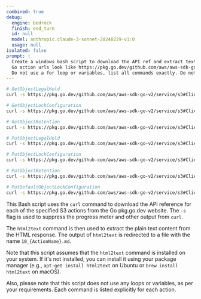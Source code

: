 ```yaml
---
combined: true
debug:
  engine: bedrock
  finish: end_turn
  id: null
  model: anthropic.claude-3-sonnet-20240229-v1:0
  usage: null
isolated: false
prompt: |
  Create a windows bash script to download the API ref and extract text from HTML for each SDK action into 10_{ActionName}.md
  Go action urls look like https://pkg.go.dev/github.com/aws/aws-sdk-go-v2/service/s3#Client.GetObjectLegalHold
  Do not use a for loop or variables, list all commands exactly. Do not use a directory for extracted files. Use curl and html2text. Prefer one command for each action.
---
```

```bash
# GetObjectLegalHold
curl -s https://pkg.go.dev/github.com/aws/aws-sdk-go-v2/service/s3#Client.GetObjectLegalHold | html2text > 10_GetObjectLegalHold.md

# GetObjectLockConfiguration
curl -s https://pkg.go.dev/github.com/aws/aws-sdk-go-v2/service/s3#Client.GetObjectLockConfiguration | html2text > 10_GetObjectLockConfiguration.md

# GetObjectRetention
curl -s https://pkg.go.dev/github.com/aws/aws-sdk-go-v2/service/s3#Client.GetObjectRetention | html2text > 10_GetObjectRetention.md

# PutObjectLegalHold
curl -s https://pkg.go.dev/github.com/aws/aws-sdk-go-v2/service/s3#Client.PutObjectLegalHold | html2text > 10_PutObjectLegalHold.md

# PutObjectLockConfiguration
curl -s https://pkg.go.dev/github.com/aws/aws-sdk-go-v2/service/s3#Client.PutObjectLockConfiguration | html2text > 10_PutObjectLockConfiguration.md

# PutObjectRetention
curl -s https://pkg.go.dev/github.com/aws/aws-sdk-go-v2/service/s3#Client.PutObjectRetention | html2text > 10_PutObjectRetention.md

# PutDefaultObjectLockConfiguration
curl -s https://pkg.go.dev/github.com/aws/aws-sdk-go-v2/service/s3#Client.PutBucketObjectLockConfiguration | html2text > 10_PutDefaultObjectLockConfiguration.md
```

This Bash script uses the `curl` command to download the API reference for each of the specified S3 actions from the Go pkg.go.dev website. The `-s` flag is used to suppress the progress meter and other output from `curl`.

The `html2text` command is then used to extract the plain text content from the HTML response. The output of `html2text` is redirected to a file with the name `10_{ActionName}.md`.

Note that this script assumes that the `html2text` command is installed on your system. If it's not installed, you can install it using your package manager (e.g., `apt-get install html2text` on Ubuntu or `brew install html2text` on macOS).

Also, please note that this script does not use any loops or variables, as per your requirements. Each command is listed explicitly for each action.